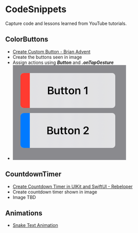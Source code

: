 # CodeSnippets
Capture code and lessons learned from YouTube tutorials.

## ColorButtons
* [Create Custom Button - Brian Advent](https://www.youtube.com/watch?v=XVC0wQND1N8)
* Create the buttons seen in image
* Assign actions using ***Button*** and ***.onTapGesture*** 
* ![](https://github.com/iosPit/CodeSnippets/blob/main/README_Assets/ColorButtons.png)

## CountdownTimer
* [Create Countdown Timer in UIKit and SwiftUI - Rebeloper](https://www.youtube.com/watch?v=-Xy1jBgGn7E)
* Create countdown timer shown in image
* Image TBD

## Animations
* [Snake Text Animation](https://www.youtube.com/watch?v=-Xy1jBgGn7E)
